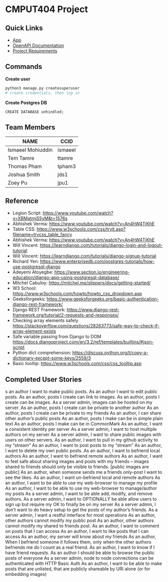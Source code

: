 # CMPUT404 Project


## Quick Links
* [App](https://dashboard.heroku.com/apps/unhindled)
* [OpenAPI Documentation](https://unhindled.herokuapp.com/redoc/)
* [Project Requirements](https://github.com/abramhindle/CMPUT404-project-socialdistribution/blob/master/project.org)

## Commands
**Create user**
```bash
python3 manage.py createsuperuser
# create credentials, then log in
```
**Create Postgres DB**
```
CREATE DATABASE unhindled;
```


## Team Members
NAME | CCID
---- | ---- 
Ismaeel Mohiuddin|ismaeel
Tem Tamre|ttamre
Thomas Pham|tpham3
Joshua Smith|jds1
Zoey Pu|jpu1


## Reference
* Legion Script: https://www.youtube.com/watch?v=XBMatmjS5yM&t=1576s
* Abhishek Verma: https://www.youtube.com/watch?v=An4hW4TjKhE
* Table CSS: https://www.w3schools.com/css/tryit.asp?filename=trycss_table_fancy
* Abhishek Verma: https://www.youtube.com/watch?v=An4hW4TjKhE
* Will Vincent: https://learndjango.com/tutorials/django-login-and-logout-tutorial
* Will Vincent: https://learndjango.com/tutorials/django-signup-tutorial
* Richard Yen: https://www.enterprisedb.com/postgres-tutorials/how-use-postgresql-django
* Adeyemi Atoyegbe: https://www.section.io/engineering-education/django-app-using-postgresql-database/
* Mitchel Cabuloy: https://mitchel.me/slippers/docs/getting-started/
* W3 School: https://www.w3schools.com/howto/howto_css_dropdown.asp
* Geeksforgeeks: https://www.geeksforgeeks.org/basic-authentication-django-rest-framework/
* Django REST Framework: https://www.django-rest-framework.org/tutorial/2-requests-and-responses/
* Checking array elements safely https://stackoverflow.com/questions/28263773/safe-way-to-check-if-array-element-exists
* Safe variable passing from Django to DOM https://docs.djangoproject.com/en/3.2/ref/templates/builtins/#json-script
* Python dict comprehension: https://discuss.python.org/t/copy-a-dictionary-except-some-keys/2559/3
* Basic tooltip: https://www.w3schools.com/css/css_tooltip.asp

## Completed User Stories
s an author I want to make public posts.
As an author I want to edit public posts.
As an author, posts I create can link to images.
As an author, posts I create can be images.
As a server admin, images can be hosted on my server.
As an author, posts I create can be private to another author
As an author, posts I create can be private to my friends
As an author, I can share other author’s public posts
As an author, posts I make can be in simple plain text
As an author, posts I make can be in CommonMark
As an author, I want a consistent identity per server
As a server admin, I want to host multiple authors on my server
As a server admin, I want to share public images with users on other servers.
As an author, I want to pull in my github activity to my “stream”
As an author, I want to post posts to my “stream”
As an author, I want to delete my own public posts.
As an author, I want to befriend local authors
As an author, I want to befriend remote authors
As an author, I want to feel safe about sharing images and posts with my friends – images shared to friends should only be visible to friends. [public images are public]
As an author, when someone sends me a friends only-post I want to see the likes.
As an author, I want un-befriend local and remote authors
As an author, I want to be able to use my web-browser to manage my profile
As an author, I want to be able to use my web-browser to manage/author my posts
As a server admin, I want to be able add, modify, and remove authors.
As a server admin, I want to OPTIONALLY be able allow users to sign up but require my OK to finally be on my server
As a server admin, I don’t want to do heavy setup to get the posts of my author’s friends.
As a server admin, I want a restful interface for most operations
As an author, other authors cannot modify my public post
As an author, other authors cannot modify my shared to friends post.
As an author, I want to comment on posts that I can access
As an author, I want to like posts that I can access
As an author, my server will know about my friends
As an author, When I befriend someone it follows them, only when the other authors befriends me do I count as a real friend.
As an author, I want to know if I have friend requests.
As an author I should be able to browse the public posts of everyone
As a server admin, node to node connections can be authenticated with HTTP Basic Auth
As an author, I want to be able to make posts that are unlisted, that are publicly shareable by URI alone (or for embedding images)
